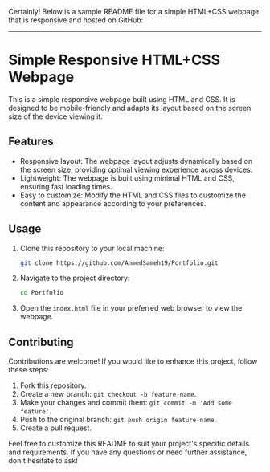 Certainly! Below is a sample README file for a simple HTML+CSS webpage that is responsive and hosted on GitHub:

---

# Simple Responsive HTML+CSS Webpage

This is a simple responsive webpage built using HTML and CSS. It is designed to be mobile-friendly and adapts its layout based on the screen size of the device viewing it.


## Features

- Responsive layout: The webpage layout adjusts dynamically based on the screen size, providing optimal viewing experience across devices.
- Lightweight: The webpage is built using minimal HTML and CSS, ensuring fast loading times.
- Easy to customize: Modify the HTML and CSS files to customize the content and appearance according to your preferences.

## Usage

1. Clone this repository to your local machine:

    ```bash
    git clone https://github.com/AhmedSameh19/Portfolio.git
    ```

2. Navigate to the project directory:

    ```bash
    cd Portfolio
    ```

3. Open the `index.html` file in your preferred web browser to view the webpage.

## Contributing

Contributions are welcome! If you would like to enhance this project, follow these steps:

1. Fork this repository.
2. Create a new branch: `git checkout -b feature-name`.
3. Make your changes and commit them: `git commit -m 'Add some feature'`.
4. Push to the original branch: `git push origin feature-name`.
5. Create a pull request.


Feel free to customize this README to suit your project's specific details and requirements. If you have any questions or need further assistance, don't hesitate to ask!
